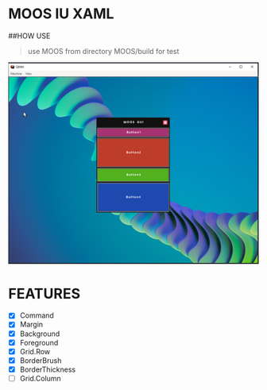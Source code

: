 # MOOS IU XAML

##HOW USE
>use MOOS from directory MOOS/build for test

![Main](images/screen1.png)

# FEATURES
- [x] Command
- [x] Margin
- [x] Background
- [x] Foreground
- [x] Grid.Row
- [x] BorderBrush
- [x] BorderThickness
- [ ] Grid.Column
